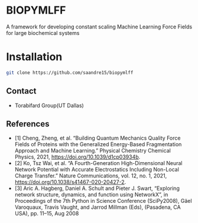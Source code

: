 # BIOPYMLFF
A framework for developing constant scaling Machine Learning Force Fields for large biochemical systems

# Installation
```bash
git clone https://github.com/saandre15/biopymlff
```

## Contact
* Torabifard Group(UT Dallas)

## References
* [1] Cheng, Zheng, et al. “Building Quantum Mechanics Quality Force Fields of Proteins with the Generalized Energy-Based Fragmentation Approach and Machine Learning.” Physical Chemistry Chemical Physics, 2021, https://doi.org/10.1039/d1cp03934b. 
* [2] Ko, Tsz Wai, et al. “A Fourth-Generation High-Dimensional Neural Network Potential with Accurate Electrostatics Including Non-Local Charge Transfer.” Nature Communications, vol. 12, no. 1, 2021, https://doi.org/10.1038/s41467-020-20427-2. 
* [3] Aric A. Hagberg, Daniel A. Schult and Pieter J. Swart, “Exploring network structure, dynamics, and function using NetworkX”, in Proceedings of the 7th Python in Science Conference (SciPy2008), Gäel Varoquaux, Travis Vaught, and Jarrod Millman (Eds), (Pasadena, CA USA), pp. 11–15, Aug 2008